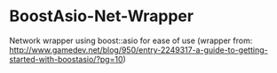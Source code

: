 # BoostAsio-Net-Wrapper
Network wrapper using boost::asio for ease of use 
(wrapper from: http://www.gamedev.net/blog/950/entry-2249317-a-guide-to-getting-started-with-boostasio/?pg=10)
